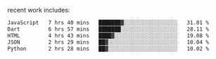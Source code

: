 
<!--<img width="1415" height="100" alt="blu" src="https://github.com/rdsilva01/rdsilva01/assets/101207588/deb060e5-d035-4f09-b511-e3f50605b207">-->

<!-- \> Enthusiastic about developing and building solutions <br>
\> Computer Science and Engineering @ UBI -->

<!-- <a href="https://www.rodrigosilva.live/">personal website</a> 🏁 -->

<!-- ![](https://komarev.com/ghpvc/?username=rdsilva01) -->

recent work includes:
<!--START_SECTION:waka-->

```txt
JavaScript   7 hrs 40 mins   ███████▓░░░░░░░░░░░░░░░░░   31.01 %
Dart         6 hrs 57 mins   ███████░░░░░░░░░░░░░░░░░░   28.11 %
HTML         4 hrs 43 mins   ████▓░░░░░░░░░░░░░░░░░░░░   19.08 %
JSON         2 hrs 29 mins   ██▓░░░░░░░░░░░░░░░░░░░░░░   10.04 %
Python       2 hrs 28 mins   ██▓░░░░░░░░░░░░░░░░░░░░░░   10.02 %
```

<!--END_SECTION:waka-->

